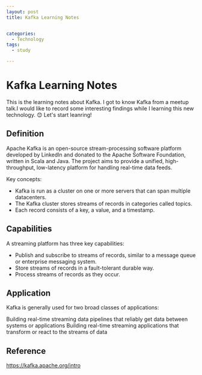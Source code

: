 ```yaml
---
layout: post
title: Kafka Learning Notes


categories:
  - Technology
tags:
  - study

---
```

# Kafka Learning Notes

This is the learning notes about Kafka. I got to know Kafka from a meetup talk.I would like to record some interesting findings while I learning this new technology.
:blush: Let's start leanring! 

## Definition
Apache Kafka is an open-source stream-processing software platform developed by LinkedIn and donated to the Apache Software Foundation, written in Scala and Java. 
The project aims to provide a unified, high-throughput, low-latency platform for handling real-time data feeds.

Key concepts: 
- Kafka is run as a cluster on one or more servers that can span multiple datacenters.
- The Kafka cluster stores streams of records in categories called topics.
- Each record consists of a key, a value, and a timestamp.


## Capabilities

A streaming platform has three key capabilities:

- Publish and subscribe to streams of records, similar to a message queue or enterprise messaging system.
- Store streams of records in a fault-tolerant durable way.
- Process streams of records as they occur.

## Application

Kafka is generally used for two broad classes of applications:

Building real-time streaming data pipelines that reliably get data between systems or applications
Building real-time streaming applications that transform or react to the streams of data


## Reference
https://kafka.apache.org/intro
